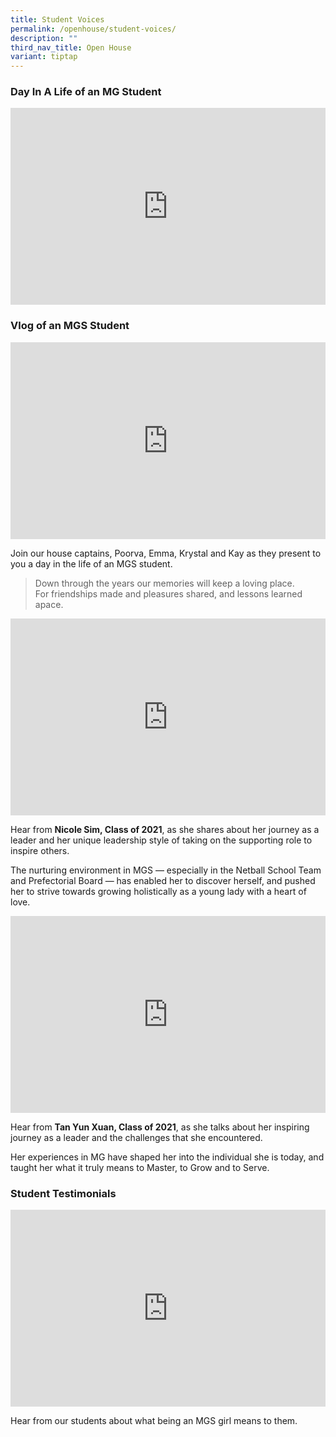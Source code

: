 ```yaml
---
title: Student Voices
permalink: /openhouse/student-voices/
description: ""
third_nav_title: Open House
variant: tiptap
---
```

<h3>Day In A Life of an MG Student</h3>
<div class="iframe-wrapper">
<iframe height="315" width="100%" allowfullscreen="true" frameborder="0" src="https://www.youtube.com/embed/REGukxwt7Qc"></iframe>
</div>
<p></p>
<h3>Vlog of an MGS Student</h3>
<div class="iframe-wrapper">
<iframe height="315" width="100%" allowfullscreen="true" frameborder="0" src="https://www.youtube.com/embed/jgc13GkUqbY"></iframe>
</div>
<p>Join our house captains, Poorva, Emma, Krystal and Kay as they present
to you a day in the life of an MGS student.
<br>
</p>
<blockquote>
<p>Down through the years our memories will keep a loving place.
<br>For friendships made and pleasures shared, and lessons learned apace.</p>
</blockquote>
<p></p>
<div class="iframe-wrapper">
<iframe height="315" width="100%" allowfullscreen="true" frameborder="0" src="https://www.youtube.com/embed/QvQ53lOmk4M"></iframe>
</div>
<p>Hear from <strong>Nicole Sim, Class of 2021</strong>, as she shares about
her journey as a leader and her unique leadership style of taking on the
supporting role to inspire others.</p>
<p>The nurturing environment in MGS — especially in the Netball School Team
and Prefectorial Board — has enabled her to discover herself, and pushed
her to strive towards growing holistically as a young lady with a heart
of love.</p>
<div class="iframe-wrapper">
<iframe height="315" width="100%" allowfullscreen="true" frameborder="0" src="https://www.youtube.com/embed/SI3dTPIMyx0"></iframe>
</div>
<p>Hear from <strong>Tan Yun Xuan, Class of 2021</strong>, as she talks about
her inspiring journey as a leader and the challenges that she encountered.</p>
<p>Her experiences in MG have shaped her into the individual she is today,
and taught her what it truly means to Master, to Grow and to Serve.</p>
<h3>Student Testimonials</h3>
<div class="iframe-wrapper">
<iframe height="315" width="100%" allowfullscreen="true" frameborder="0" src="https://www.youtube.com/embed/LZT0I1SWSvs"></iframe>
</div>
<p>Hear from our students about what being an MGS girl means to them.</p>